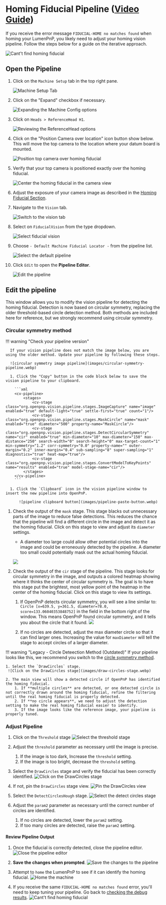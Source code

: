 # Homing Fiducial Pipeline ([Video Guide](https://youtu.be/RVMS6vJzJyU?si=-dzIkANilr8o8j56&t=18))

If you receive the error message `FIDUCIAL-HOME no matches found` when homing your LumenPnP, you likely need to adjust your homing vision pipeline. Follow the steps below for a guide on the iterative approach.

  ![Cant't find homing fiducial](images/Cant-find-homing-fiducial.webp)

## Open the Pipeline

1. Click on the `Machine Setup` tab in the top right pane.

    ![Machine Setup Tab](images/Machine-Setup-Tab-3.webp)

2. Click on the "Expand" checkbox if necessary.

    ![Expanding the Machine Config options](images/Expand-Checkbox-3.webp)

3. Click on `Heads > ReferenceHead H1`.

    ![Reviewing the ReferenceHead options](images/Select-Reference-Head-H1.webp)

4. Click on the "Position Camera over location" icon button show below. This will move the top camera to the location where your datum board is mounted.

    ![Position top camera over homing fiducial](images/Position-camera-over-homing-fiducial.webp)

5. Verify that your top camera is positioned exactly over the homing fiducial.

    ![Center the homing fiducial in the camera view](images/Homing-fiducial-centered.webp)

6. Adjust the exposure of your camera image as described in the [Homing Fiducial Section](../calibration/4-homing-fiducial/index.md#double-check-camera-exposure).

7. Navigate to the `Vision` tab.

    ![Switch to the vision tab](images/vision-tab.webp)

8. Select on `FiducialVision` from the type dropdown.

    ![Select fiducial vision](images/fiducial-vision-dropdown.webp)

9. Choose `- Default Machine Fiducial Locator -` from the pipeline list.

    ![Select the default pipeline](images/select-default-fiducial-vision.webp)

10. Click `Edit` to open the **Pipeline Editor**.

    ![Edit the pipeline](images/edit-pipeline.webp)

## Edit the pipeline

This window allows you to modify the vision pipeline for detecting the homing fiducial. Detection is now based on circular symmetry, replacing the older threshold-based circle detection method. Both methods are included here for reference, but we strongly recommend using circular symmetry.

### Circular symmetry method

!!! warning "Check your pipeline version"

      If your vision pipeline does not match the image below, you are using the older method. Update your pipeline by following these steps.

      ![circular symmetry image pipeline](images/circular-symmetry-pipeline.webp)

      1. Click the "Copy" button in the code block below to save the vision pipeline to your clipboard.

        ```xml
        <cv-pipeline>
            <stages>
                <cv-stage class="org.openpnp.vision.pipeline.stages.ImageCapture" name="image" enabled="true" default-light="true" settle-first="true" count="1"/>
                <cv-stage class="org.openpnp.vision.pipeline.stages.MaskCircle" name="mask" enabled="true" diameter="500" property-name="MaskCircle"/>
                <cv-stage class="org.openpnp.vision.pipeline.stages.DetectCircularSymmetry" name="cir" enabled="true" min-diameter="10" max-diameter="150" max-distance="250" search-width="0" search-height="0" max-target-count="1" min-symmetry="1.2" corr-symmetry="0.0" property-name="" outer-margin="0.2" inner-margin="0.4" sub-sampling="8" super-sampling="1" diagnostics="true" heat-map="true"/>
                <cv-stage class="org.openpnp.vision.pipeline.stages.ConvertModelToKeyPoints" name="results" enabled="true" model-stage-name="cir"/>
            </stages>
        </cv-pipeline>
        ```

      1. Click the `Clipboard` icon in the vision pipeline window to insert the new pipeline into OpenPnP.

          ![pipeline clipboard button](images/pipeline-paste-button.webp)

1. Check the output of the `mask` stage. This stage blacks out unnecessary parts of the image to reduce false detections. This reduces the chance that the pipeline will find a different circle in the image and detect it as the homing fiducial. Click on this stage to view and adjust its `diameter` settings.

    * A diameter too large could allow other potential circles into the image and could be erroneously detected by the pipeline. A diameter too small could potentially mask out the actual homing fiducial.

    ![](images/circular-symmetry-mask.webp)

2. Check the output of the `cir` stage of the pipeline. This stage looks for circular symmetry in the image, and outputs a colored heatmap showing where it thinks the center of circular symmetry is. The goal is to have this stage put the brightest, most yellow point of the heatmap in the center of the homing fiducial. Click on this stage to view its settings.

    1. If OpenPnP detects circular symmetry, you will see a line similar to: `Circle [x=639.5, y=361.5, diameter=78.0, score=133.06040353848752]` in the field in the bottom right of the window. This means OpenPnP found circular symmetry, and it tells you about the circle that it found.
    ![](images/circular-symmetry-pipeline.webp)

    2. If no circles are detected, adjust the max diameter circle so that it can find larger ones. Increasing the value for `maxDiameter` will tell the stage to accept circles of a larger diameter.

!!! warning "Legacy - Circle Deteection Method (Outdated)"
    If your pipeline looks like this, we recommend you switch to the [circle symmetry method](#circular-symmetry-method).

    1. Select the `DrawCircles` stage.
     ![Click on the DrawCircles stage](images/draw-circles-stage.webp)

    2. The main view will show a detected circle if OpenPnP has identified the homing fiducial.
        1. If **multiple circles** are detected, or one detected circle is not correctly drawn around the homing fiducial, refine the filtering until the real homing fiducial is properly detected.
        2. If **no circle appears**, we need to adjust the detection setting to make the real homing fiducial easier to identify.
        3. If the image looks like the reference image, your pipeline is properly tuned. 

### Adjust Pipeline

1. Click on the `Threshold` stage
  ![Select the threshold stage](images/threshold-stage.webp)

2. Adjust the `threshold` parameter as necessary until the image is precise.
    1. If the image is too dark, Increase the `threshold` setting.
    2. If the image is too bright, decrease the `threshold` setting.

3. Select the `DrawCircles` stage and verify the fiducial has been correctly identified.
  ![Click on the DrawCircles stage](images/draw-circles-stage.webp)

4. If not, pin the `DrawCircles` stage view.
  ![Pin the DrawCircles view](images/pin-draw-circles.webp)

5. Select the `DetectCirclesHough` stage.
  ![Select the detect circles stage](images/detect-circles-stage.webp)

6. Adjust the `param2` parameter as necessary until the correct number of circles are identified.
    1. If no circles are detected, lower the `param2` setting.
    2. If too many circles are detected, raise the `param2` setting.

#### Review Pipeline Output

1. Once the fiducial is correctly detected, close the pipeline editor.
  ![Close the pipeline editor](images/close-pipeline-editor.webp)

1. **Save the changes when prompted**.
  ![Save the changes to the pipeline](images/save-pipeline-changes.webp)

1. Attempt to `home` the LumenPnP to see if it can identify the homing fiducial.
  ![Home the machine](images/home-machine-from-vision.webp)

1. If you receive the same `FIDUCIAL-HOME no matches found` error, you'll need to keep tuning your pipeline. Go back to [checking the debug results](#check-the-debug-results).
  ![Cant't find homing fiducial](images/Cant-find-homing-fiducial.webp)
